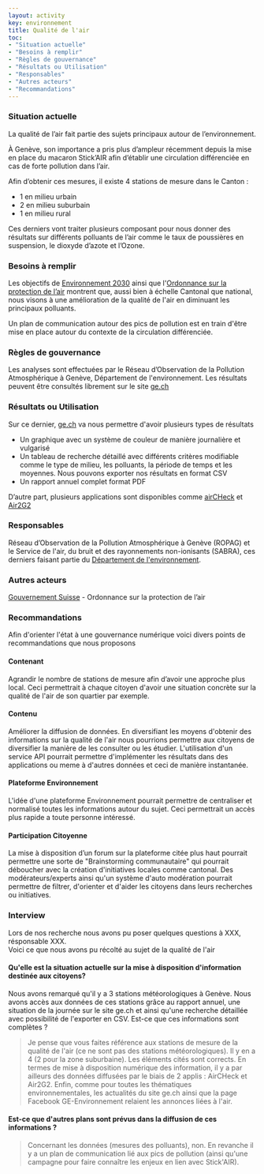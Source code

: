 ```yaml
---
layout: activity
key: environnement
title: Qualité de l'air
toc:
- "Situation actuelle"
- "Besoins à remplir"
- "Règles de gouvernance"
- "Résultats ou Utilisation"
- "Responsables"
- "Autres acteurs"
- "Recommandations"
---
```


### Situation actuelle

La qualité de l’air fait partie des sujets principaux autour de l’environnement.

À Genève, son importance a pris plus d’ampleur récemment depuis la mise en place du macaron Stick’AIR afin d’établir une circulation différenciée en cas de forte pollution dans l’air.

Afin d’obtenir ces mesures, il existe 4 stations de mesure dans le Canton : 
* 1 en milieu urbain
* 2 en milieu suburbain
* 1 en milieu rural

Ces derniers vont traiter plusieurs composant pour nous donner des résultats sur différents polluants de l’air comme le taux de poussières en suspension, le dioxyde d’azote et l’Ozone.


### Besoins à remplir

Les objectifs de [Environnement 2030](https://www.ge.ch/document/environnement-2030-concept-cantonal-protection-environnement/telecharger) ainsi que l'[Ordonnance sur la protection de l’air](https://www.admin.ch/opc/fr/classified-compilation/19850321/index.html) montrent que, aussi bien à échelle Cantonal que national, nous visons à une amélioration de la qualité de l'air en diminuant les principaux polluants.

Un plan de communication autour des pics de pollution est en train d'être mise en place autour du contexte de la circulation différenciée.

### Règles de gouvernance

Les analyses sont effectuées par le Réseau d’Observation de la Pollution Atmosphérique à Genève, Département de l'environnement.
Les résultats peuvent être consultés librement sur le site [ge.ch]( https://www.ge.ch/connaitre-qualite-air-geneve/)

### Résultats ou Utilisation

Sur ce dernier, [ge.ch]( https://www.ge.ch/connaitre-qualite-air-geneve/) va nous permettre d'avoir plusieurs types de résultats

* Un graphique avec un système de couleur de manière journalière et vulgarisé
* Un tableau de recherche détaillé avec différents critères modifiable comme le type de milieu, les polluants, la période de temps et les moyennes. Nous pouvons exporter nos résultats en format CSV
* Un rapport annuel complet format PDF

D’autre part, plusieurs applications sont disponibles comme [airCHeck]( https://cerclair.ch/fr/aircheck) et [Air2G2]( https://air2g2.app/)

### Responsables

Réseau d’Observation de la Pollution Atmosphérique à Genève (ROPAG) et le Service de l'air, du bruit et des rayonnements non-ionisants (SABRA), ces derniers faisant partie du [Département de l'environnement](https://www.ge.ch/organisation/office-cantonal-environnement).

### Autres acteurs

[Gouvernement Suisse](https://www.admin.ch/opc/fr/classified-compilation/19850321/index.html) - Ordonnance sur la protection de l’air

### Recommandations
Afin d'orienter l'état à une gouvernance numérique voici divers points de recommandations que nous proposons

#### Contenant
Agrandir le nombre de stations de mesure afin d’avoir une approche plus local. Ceci permettrait à chaque citoyen d'avoir une situation concrète sur la qualité de l'air de son quartier par exemple.

#### Contenu
Améliorer la diffusion de données.
En diversifiant les moyens d'obtenir des informations sur la qualité de l'air nous pourrions permettre aux citoyens de diversifier la manière de les consulter ou les étudier.
L'utilisation d'un service API pourrait permettre d'implémenter les résultats dans des applications ou meme à d'autres données et ceci de manière instantanée.

#### Plateforme Environnement
L'idée d'une plateforme Environnement pourrait permettre de centraliser et normalisé toutes les informations autour du sujet. Ceci permettrait un accès plus rapide a toute personne intéressé.

#### Participation Citoyenne
La mise à disposition d’un forum sur la plateforme citée plus haut pourrait permettre une sorte de "Brainstorming communautaire" qui pourrait déboucher avec la création  d'initiatives locales comme cantonal. Des modérateurs/experts ainsi qu'un système d'auto modération pourrait permettre de filtrer, d'orienter et d'aider les citoyens dans leurs recherches ou initiatives.

### Interview
Lors de nos recherche nous avons pu poser quelques questions à XXX, résponsable XXX.  
Voici ce que nous avons pu récolté au sujet de la qualité de l'air

#### Qu'elle est la situation actuelle sur la mise à disposition d'information destinée aux citoyens?
Nous avons remarqué qu'il y a 3 stations météorologiques à Genève. Nous avons accès aux données de ces stations grâce au rapport annuel, une situation de la journée sur le site ge.ch et ainsi qu'une recherche détaillée avec possibilité de l'exporter en CSV. Est-ce que ces informations sont complètes ?
>  Je pense que vous faites référence aux stations de mesure de la qualité de l'air (ce ne sont pas des stations météorologiques). Il y en a 4 (2 pour la zone suburbaine). Les éléments cités sont corrects. En termes de mise à disposition numérique des information, il y a par ailleurs des données diffusées par le biais de 2 applis : AirCHeck et Air2G2. Enfin, comme pour toutes les thématiques environnementales, les actualités du site ge.ch ainsi que la page Facebook GE-Environnement relaient les annonces liées à l'air.

#### Est-ce que d'autres plans sont prévus dans la diffusion de ces informations ?
> Concernant les données (mesures des polluants), non. En revanche il y a un plan de communication lié aux pics de pollution (ainsi qu'une campagne pour faire connaître les enjeux en lien avec Stick'AIR).

